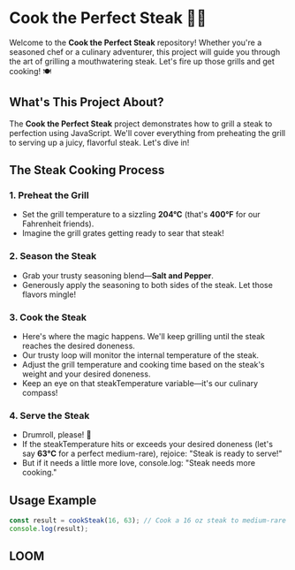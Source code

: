 # Cook the Perfect Steak 🥩🔥

Welcome to the **Cook the Perfect Steak** repository! Whether you're a seasoned chef or a culinary adventurer, this project will guide you through the art of grilling a mouthwatering steak. Let's fire up those grills and get cooking! 🍽️

## What's This Project About?

The **Cook the Perfect Steak** project demonstrates how to grill a steak to perfection using JavaScript. We'll cover everything from preheating the grill to serving up a juicy, flavorful steak. Let's dive in!

## The Steak Cooking Process

### 1. Preheat the Grill
- Set the grill temperature to a sizzling **204°C** (that's **400°F** for our Fahrenheit friends).
- Imagine the grill grates getting ready to sear that steak!

### 2. Season the Steak
- Grab your trusty seasoning blend—**Salt and Pepper**.
- Generously apply the seasoning to both sides of the steak. Let those flavors mingle!

### 3. Cook the Steak
- Here's where the magic happens. We'll keep grilling until the steak reaches the desired doneness.
- Our trusty loop will monitor the internal temperature of the steak.
- Adjust the grill temperature and cooking time based on the steak's weight and your desired doneness.
- Keep an eye on that steakTemperature variable—it's our culinary compass!

### 4. Serve the Steak
- Drumroll, please! 🥁
- If the steakTemperature hits or exceeds your desired doneness (let's say **63°C** for a perfect medium-rare), rejoice: "Steak is ready to serve!"
- But if it needs a little more love, console.log: "Steak needs more cooking."

## Usage Example

```javascript
const result = cookSteak(16, 63); // Cook a 16 oz steak to medium-rare (63°C)
console.log(result);
```

## LOOM


   
